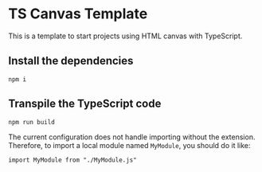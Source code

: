 # TS Canvas Template

This is a template to start projects using HTML canvas with TypeScript.

## Install the dependencies

 `npm i`

## Transpile the TypeScript code

`npm run build`

The current configuration does not handle importing without the extension. Therefore, to import a local module named `MyModule`, you should do it like:

`import MyModule from "./MyModule.js"`
